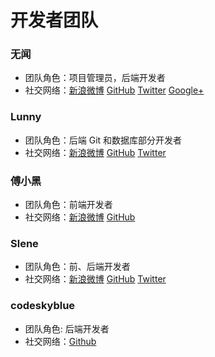 # 开发者团队

### 无闻

- 团队角色：项目管理员，后端开发者
- 社交网络：[新浪微博](http://weibo.com/Obahua) [GitHub](https://github.com/Unknwon) [Twitter](https://twitter.com/joe2010xtmf) [Google+](https://plus.google.com/u/0/+JiahuaChen)

### Lunny

- 团队角色：后端 Git 和数据库部分开发者
- 社交网络：[新浪微博](http://weibo.com/xiaolunwen) [GitHub](https://github.com/lunny) [Twitter](https://twitter.com/lunny)

### 傅小黑

- 团队角色：前端开发者
- 社交网络：[新浪微博](http://weibo.com/fuxiaohei) [GitHub](https://github.com/fuxiaohei)


### Slene

- 团队角色：前、后端开发者
- 社交网络：[新浪微博](http://weibo.com/slene) [GitHub](https://github.com/slene) [Twitter](https://twitter.com/slene)

### codeskyblue

- 团队角色: 后端开发者
- 社交网络：[Github](https://github.com/codeskyblue)
